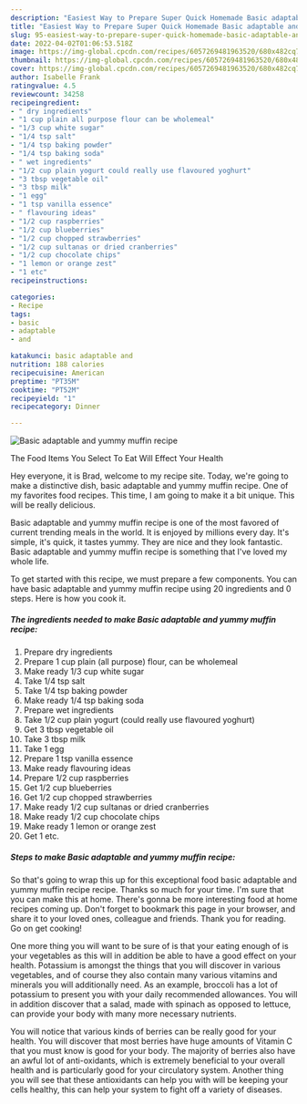 ```yaml
---
description: "Easiest Way to Prepare Super Quick Homemade Basic adaptable and yummy muffin recipe"
title: "Easiest Way to Prepare Super Quick Homemade Basic adaptable and yummy muffin recipe"
slug: 95-easiest-way-to-prepare-super-quick-homemade-basic-adaptable-and-yummy-muffin-recipe
date: 2022-04-02T01:06:53.518Z
image: https://img-global.cpcdn.com/recipes/6057269481963520/680x482cq70/basic-adaptable-and-yummy-muffin-recipe-recipe-main-photo.jpg
thumbnail: https://img-global.cpcdn.com/recipes/6057269481963520/680x482cq70/basic-adaptable-and-yummy-muffin-recipe-recipe-main-photo.jpg
cover: https://img-global.cpcdn.com/recipes/6057269481963520/680x482cq70/basic-adaptable-and-yummy-muffin-recipe-recipe-main-photo.jpg
author: Isabelle Frank
ratingvalue: 4.5
reviewcount: 34258
recipeingredient:
- " dry ingredients"
- "1 cup plain all purpose flour can be wholemeal"
- "1/3 cup white sugar"
- "1/4 tsp salt"
- "1/4 tsp baking powder"
- "1/4 tsp baking soda"
- " wet ingredients"
- "1/2 cup plain yogurt could really use flavoured yoghurt"
- "3 tbsp vegetable oil"
- "3 tbsp milk"
- "1 egg"
- "1 tsp vanilla essence"
- " flavouring ideas"
- "1/2 cup raspberries"
- "1/2 cup blueberries"
- "1/2 cup chopped strawberries"
- "1/2 cup sultanas or dried cranberries"
- "1/2 cup chocolate chips"
- "1 lemon or orange zest"
- "1 etc"
recipeinstructions:

categories:
- Recipe
tags:
- basic
- adaptable
- and

katakunci: basic adaptable and 
nutrition: 188 calories
recipecuisine: American
preptime: "PT35M"
cooktime: "PT52M"
recipeyield: "1"
recipecategory: Dinner

---
```



![Basic adaptable and yummy muffin recipe](https://img-global.cpcdn.com/recipes/6057269481963520/680x482cq70/basic-adaptable-and-yummy-muffin-recipe-recipe-main-photo.jpg)

The Food Items You Select To Eat Will Effect Your Health

Hey everyone, it is Brad, welcome to my recipe site. Today, we're going to make a distinctive dish, basic adaptable and yummy muffin recipe. One of my favorites food recipes. This time, I am going to make it a bit unique. This will be really delicious.

Basic adaptable and yummy muffin recipe is one of the most favored of current trending meals in the world. It is enjoyed by millions every day. It's simple, it's quick, it tastes yummy. They are nice and they look fantastic. Basic adaptable and yummy muffin recipe is something that I've loved my whole life.




To get started with this recipe, we must prepare a few components. You can have basic adaptable and yummy muffin recipe using 20 ingredients and 0 steps. Here is how you cook it.

<!--inarticleads1-->

##### The ingredients needed to make Basic adaptable and yummy muffin recipe:

1. Prepare  dry ingredients
1. Prepare 1 cup plain (all purpose) flour, can be wholemeal
1. Make ready 1/3 cup white sugar
1. Take 1/4 tsp salt
1. Take 1/4 tsp baking powder
1. Make ready 1/4 tsp baking soda
1. Prepare  wet ingredients
1. Take 1/2 cup plain yogurt (could really use flavoured yoghurt)
1. Get 3 tbsp vegetable oil
1. Take 3 tbsp milk
1. Take 1 egg
1. Prepare 1 tsp vanilla essence
1. Make ready  flavouring ideas
1. Prepare 1/2 cup raspberries
1. Get 1/2 cup blueberries
1. Get 1/2 cup chopped strawberries
1. Make ready 1/2 cup sultanas or dried cranberries
1. Make ready 1/2 cup chocolate chips
1. Make ready 1 lemon or orange zest
1. Get 1 etc.




<!--inarticleads2-->

##### Steps to make Basic adaptable and yummy muffin recipe:





So that's going to wrap this up for this exceptional food basic adaptable and yummy muffin recipe recipe. Thanks so much for your time. I'm sure that you can make this at home. There's gonna be more interesting food at home recipes coming up. Don't forget to bookmark this page in your browser, and share it to your loved ones, colleague and friends. Thank you for reading. Go on get cooking!

One more thing you will want to be sure of is that your eating enough of is your vegetables as this will in addition be able to have a good effect on your health. Potassium is amongst the things that you will discover in various vegetables, and of course they also contain many various vitamins and minerals you will additionally need. As an example, broccoli has a lot of potassium to present you with your daily recommended allowances. You will in addition discover that a salad, made with spinach as opposed to lettuce, can provide your body with many more necessary nutrients.

You will notice that various kinds of berries can be really good for your health. You will discover that most berries have huge amounts of Vitamin C that you must know is good for your body. The majority of berries also have an awful lot of anti-oxidants, which is extremely beneficial to your overall health and is particularly good for your circulatory system. Another thing you will see that these antioxidants can help you with will be keeping your cells healthy, this can help your system to fight off a variety of diseases.
